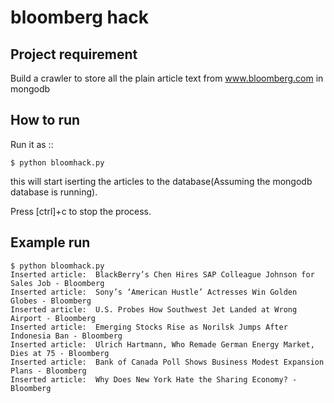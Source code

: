 bloomberg hack
==============

Project requirement
-------------------

Build a crawler to store all the plain article text from www.bloomberg.com in mongodb


How to run
----------

Run it as ::

    $ python bloomhack.py

this will start iserting the articles to the database(Assuming the mongodb database is running).

Press [ctrl]+c to stop the process.


Example run
-----------

    $ python bloomhack.py
    Inserted article:  BlackBerry’s Chen Hires SAP Colleague Johnson for Sales Job - Bloomberg
	Inserted article:  Sony’s ‘American Hustle’ Actresses Win Golden Globes - Bloomberg
	Inserted article:  U.S. Probes How Southwest Jet Landed at Wrong Airport - Bloomberg
	Inserted article:  Emerging Stocks Rise as Norilsk Jumps After Indonesia Ban - Bloomberg
	Inserted article:  Ulrich Hartmann, Who Remade German Energy Market, Dies at 75 - Bloomberg
	Inserted article:  Bank of Canada Poll Shows Business Modest Expansion Plans - Bloomberg
	Inserted article:  Why Does New York Hate the Sharing Economy? - Bloomberg